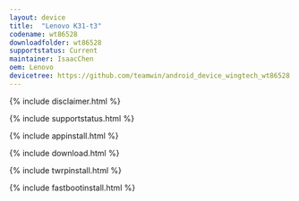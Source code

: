 ```yaml
---
layout: device
title:  "Lenovo K31-t3"
codename: wt86528
downloadfolder: wt86528
supportstatus: Current
maintainer: IsaacChen
oem: Lenovo
devicetree: https://github.com/teamwin/android_device_wingtech_wt86528
---
```



{% include disclaimer.html %}

{% include supportstatus.html %}

{% include appinstall.html %}

{% include download.html %}

{% include twrpinstall.html %}

{% include fastbootinstall.html %}
